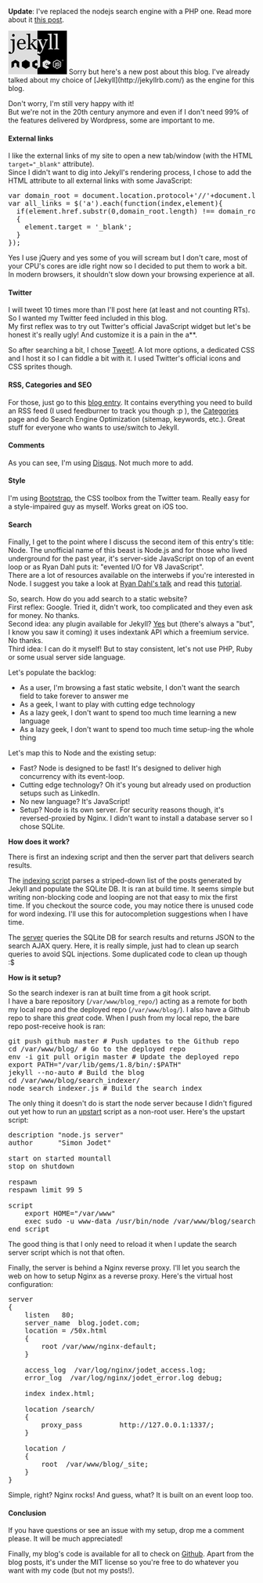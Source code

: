 **Update**: I've replaced the nodejs search engine with a PHP one. Read more about it [this post](http://blog.jodet.com/back-from-nodejs/).

<img src="/posts/img/2011-09-12-jekyll-and-node/jekyll_node.png" class="post-img float-left"/>
Sorry but here's a new post about this blog. I've already talked about my choice of [Jekyll](http://jekyllrb.com/) as the engine for this blog.

Don't worry, I'm still very happy with it!  
But we're not in the 20th century anymore and even if I don't need 99% of the features delivered by Wordpress, some are important to me.

#### External links
I like the external links of my site to open a new tab/window (with the HTML `target="_blank"` attribute).  
Since I didn't want to dig into Jekyll's rendering process, I chose to add the HTML attribute to all external links with some JavaScript:  

<pre class="prettyprint">
var domain_root = document.location.protocol+'//'+document.location.host;
var all_links = $('a').each(function(index,element){
  if(element.href.substr(0,domain_root.length) !== domain_root)
  {
    element.target = '_blank';
  }
});
</pre>

Yes I use jQuery and yes some of you will scream but I don't care, most of your CPU's cores are idle right now so I decided to put them to work a bit.  
In modern browsers, it shouldn't slow down your browsing experience at all.

#### Twitter
I will tweet 10 times more than I'll post here (at least and not counting RTs). So I wanted my Twitter feed included in this blog.  
My first reflex was to try out Twitter's official JavaScript widget but let's be honest it's really ugly! And customize it is a pain in the a**.

So after searching a bit, I chose [Tweet!](http://tweet.seaofclouds.com/). A lot more options, a dedicated CSS and I host it so I can fiddle a bit with it.  I used Twitter's official icons and CSS sprites though.

#### RSS, Categories and SEO
For those, just go to this [blog entry](http://vitobotta.com/how-to-migrate-from-wordpress-to-jekyll/). It contains everything you need to build an RSS feed (I used feedburner to track you though :p ), the [Categories](http://localhost:4000/categories/index.html) page and do Search Engine Optimization (sitemap, keywords, etc.). Great stuff for everyone who wants to use/switch to Jekyll.

#### Comments
As you can see, I'm using [Disqus](http://disqus.com/). Not much more to add.

#### Style
I'm using [Bootstrap](http://twitter.github.com/bootstrap/), the CSS toolbox from the Twitter team. Really easy for a style-impaired guy as myself. Works great on iOS too.

#### Search
Finally, I get to the point where I discuss the second item of this entry's title: Node. The unofficial name of this beast is Node.js and for those who lived underground for the past year, it's server-side JavaScript on top of an event loop or as Ryan Dahl puts it: "evented I/O for V8 JavaScript".  
There are a lot of resources available on the interwebs if you're interested in Node. I suggest you take a look at [Ryan Dahl's talk](http://www.youtube.com/watch?v=jo_B4LTHi3I) and read this [tutorial](http://nodebeginner.org/).

So, search. How do you add search to a static website?  
First reflex: Google. Tried it, didn't work, too complicated and they even ask for money. No thanks.  
Second idea: any plugin available for Jekyll? [Yes](https://github.com/PascalW/jekyll_indextank) but (there's always a "but", I know you saw it coming) it uses indextank API which a freemium service. No thanks.  
Third idea: I can do it myself! But to stay consistent, let's not use PHP, Ruby or some usual server side language.  

Let's populate the backlog:

* As a user, I'm browsing a fast static website, I don't want the search field to take forever to answer me
* As a geek, I want to play with cutting edge technology
* As a lazy geek, I don't want to spend too much time learning a new language
* As a lazy geek, I don't want to spend too much time setup-ing the whole thing

Let's map this to Node and the existing setup:

* Fast? Node is designed to be fast! It's designed to deliver high concurrency with its event-loop.
* Cutting edge technology? Oh it's young but already used on production setups such as LinkedIn.
* No new language? It's JavaScript!
* Setup? Node is its own server. For security reasons though, it's reversed-proxied by Nginx. I didn't want to install a database server so I chose SQLite.

**How does it work?**

There is first an indexing script and then the server part that delivers search results.

The [indexing script](https://github.com/simonjodet/blog/blob/master/search_indexer/search_indexer.js) parses a striped-down list of the posts generated by Jekyll and populate the SQLite DB. It is ran at build time. It seems simple but writing non-blocking code and looping are not that easy to mix the first time. If you checkout the source code, you may notice there is unused code for word indexing. I'll use this for autocompletion suggestions when I have time.

The [server](https://github.com/simonjodet/blog/blob/master/search/search.js) queries the SQLite DB for search results and returns JSON to the search AJAX query. Here, it is really simple, just had to clean up search queries to avoid SQL injections. Some duplicated code to clean up though :$

**How is it setup?**

So the search indexer is ran at built time from a git hook script.  
I have a bare repository (`/var/www/blog_repo/`) acting as a remote for both my local repo and the deployed repo (`/var/www/blog/`). I also have a Github repo to share this *great* code. When I push from my local repo, the bare repo post-receive hook is ran:

<pre class="prettyprint">
git push github master # Push updates to the Github repo
cd /var/www/blog/ # Go to the deployed repo
env -i git pull origin master # Update the deployed repo
export PATH="/var/lib/gems/1.8/bin/:$PATH"
jekyll --no-auto # Build the blog 
cd /var/www/blog/search_indexer/
node search_indexer.js # Build the search index
</pre>

The only thing it doesn't do is start the node server because I didn't figured out yet how to run an [upstart](http://upstart.ubuntu.com/) script as a non-root user. Here's the upstart script:

<pre class="prettyprint">
description "node.js server"
author      "Simon Jodet"

start on started mountall
stop on shutdown

respawn
respawn limit 99 5

script
    export HOME="/var/www"
    exec sudo -u www-data /usr/bin/node /var/www/blog/search/search.js >> /var/log/node.log 2>&1
end script
</pre>

The good thing is that I only need to reload it when I update the search server script which is not that often.

Finally, the server is behind a Nginx reverse proxy. I'll let you search the web on how to setup Nginx as a reverse proxy. Here's the virtual host configuration:

<pre class="prettyprint">
server
{
    listen   80;
    server_name  blog.jodet.com;
    location = /50x.html
    {
        root /var/www/nginx-default;
    }

    access_log  /var/log/nginx/jodet_access.log;
    error_log  /var/log/nginx/jodet_error.log debug;

    index index.html;

    location /search/
    {
        proxy_pass         http://127.0.0.1:1337/;
    }

    location /
    {
        root  /var/www/blog/_site;
    }
}
</pre>

Simple, right? Nginx rocks! And guess, what? It is built on an event loop too.

#### Conclusion
If you have questions or see an issue with my setup, drop me a comment please. It will be much appreciated!

Finally, my blog's code is available for all to check on [Github](https://github.com/simonjodet/blog). Apart from the blog posts, it's under the MIT license so you're free to do whatever you want with my code (but not my posts!).




